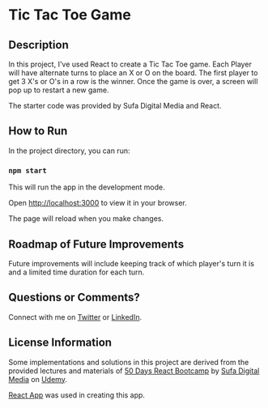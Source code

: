 # Tic Tac Toe Game

## Description

In this project, I've used React to create a Tic Tac Toe game. Each Player will have alternate turns to place an X or O on the board. The first player to get 3 X's or O's in a row is the winner. Once the game is over, a screen will pop up to restart a new game.

The starter code was provided by Sufa Digital Media and React.

## How to Run

In the project directory, you can run:

### `npm start`

This will run the app in the development mode.

Open [http://localhost:3000](http://localhost:3000) to view it in your browser.

The page will reload when you make changes.

## Roadmap of Future Improvements

Future improvements will include keeping track of which player's turn it is and a limited time duration for each turn.

## Questions or Comments?

Connect with me on [Twitter](https://twitter.com/kristinedugan) or [LinkedIn](https://linkedin.com/in/kristinedugan).

## License Information

Some implementations and solutions in this project are derived from the provided lectures and materials of [50 Days React Bootcamp](https://www.udemy.com/course/build-real-world-react-programming-projects/) by [Sufa Digital Media](https://www.udemy.com/user/sufa-digital-media/) on [Udemy](https://www.udemy.com/).

[React App](https://github.com/facebook/create-react-app) was used in creating this app.
